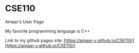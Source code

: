 # CSE110

Amaar's User Page

My favorite programming language is C++

Link to my github pages site: [https://amaar-v.github.io/CSE110/](https://amaar-v.github.io/CSE110/)
